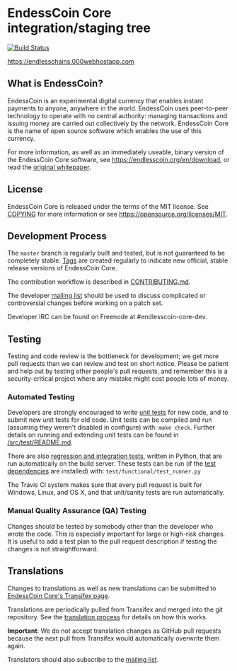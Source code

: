 EndessCoin Core integration/staging tree
=====================================

[![Build Status](https://travis-ci.org/endlesscoin/endlesscoin.svg?branch=master)](https://travis-ci.org/endlesscoin/endlesscoin)

https://endlesschains.000webhostapp.com

What is EndessCoin?
----------------

EndessCoin is an experimental digital currency that enables instant payments to
anyone, anywhere in the world. EndessCoin uses peer-to-peer technology to operate
with no central authority: managing transactions and issuing money are carried
out collectively by the network. EndessCoin Core is the name of open source
software which enables the use of this currency.

For more information, as well as an immediately useable, binary version of
the EndessCoin Core software, see https://endlesscoin.org/en/download, or read the
[original whitepaper](https://endlesschains.000webhostapp.com/endlesscoin.pdf).

License
-------

EndessCoin Core is released under the terms of the MIT license. See [COPYING](COPYING) for more
information or see https://opensource.org/licenses/MIT.

Development Process
-------------------

The `master` branch is regularly built and tested, but is not guaranteed to be
completely stable. [Tags](https://github.com/dedetuga/Endlesscoin/tags) are created
regularly to indicate new official, stable release versions of EndessCoin Core.

The contribution workflow is described in [CONTRIBUTING.md](CONTRIBUTING.md).

The developer [mailing list](https://lists.linuxfoundation.org/mailman/listinfo/endlesscoin-dev)
should be used to discuss complicated or controversial changes before working
on a patch set.

Developer IRC can be found on Freenode at #endlesscoin-core-dev.

Testing
-------

Testing and code review is the bottleneck for development; we get more pull
requests than we can review and test on short notice. Please be patient and help out by testing
other people's pull requests, and remember this is a security-critical project where any mistake might cost people
lots of money.

### Automated Testing

Developers are strongly encouraged to write [unit tests](src/test/README.md) for new code, and to
submit new unit tests for old code. Unit tests can be compiled and run
(assuming they weren't disabled in configure) with: `make check`. Further details on running
and extending unit tests can be found in [/src/test/README.md](/src/test/README.md).

There are also [regression and integration tests](/test), written
in Python, that are run automatically on the build server.
These tests can be run (if the [test dependencies](/test) are installed) with: `test/functional/test_runner.py`

The Travis CI system makes sure that every pull request is built for Windows, Linux, and OS X, and that unit/sanity tests are run automatically.

### Manual Quality Assurance (QA) Testing

Changes should be tested by somebody other than the developer who wrote the
code. This is especially important for large or high-risk changes. It is useful
to add a test plan to the pull request description if testing the changes is
not straightforward.

Translations
------------

Changes to translations as well as new translations can be submitted to
[EndessCoin Core's Transifex page](https://www.transifex.com/projects/p/endlesscoin/).

Translations are periodically pulled from Transifex and merged into the git repository. See the
[translation process](doc/translation_process.md) for details on how this works.

**Important**: We do not accept translation changes as GitHub pull requests because the next
pull from Transifex would automatically overwrite them again.

Translators should also subscribe to the [mailing list](https://groups.google.com/forum/#!forum/endlesscoin-translators).
